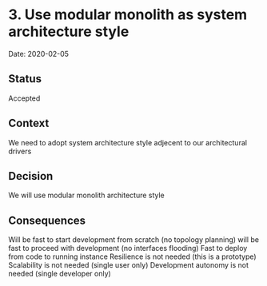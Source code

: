 # 3. Use modular monolith as system architecture style

Date: 2020-02-05

## Status

Accepted

## Context

We need to adopt system architecture style adjecent to our architectural drivers

## Decision

We will use modular monolith architecture style

## Consequences

Will be fast to start development from scratch (no topology planning)
will be fast to proceed with development (no interfaces flooding)
Fast to deploy from code to running instance
Resilience is not needed (this is a prototype)
Scalability is not needed (single user only)
Development autonomy is not needed (single developer only)